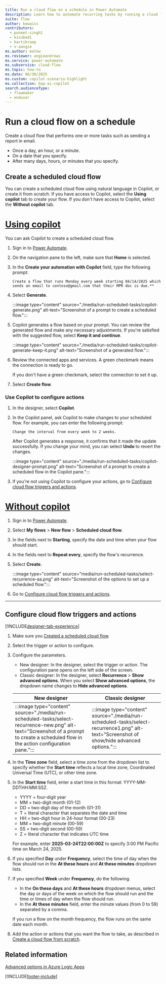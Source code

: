 ```yaml
---
title: Run a cloud flow on a schedule in Power Automate
description: Learn how to automate recurring tasks by running a cloud flow on a schedule, such as every day or every hour.
suite: flow
author: kewaiss
contributors:
  - puneet-singh1
  - kisubedi
  - kartikraop
  - v-aangie
ms.author: matow
ms.reviewer: angieandrews
ms.service: power-automate
ms.subservice: cloud-flow
ms.topic: how-to
ms.date: 06/30/2025
ms.custom: copilot-scenario-highlight
ms.collection: bap-ai-copilot
search.audienceType: 
  - flowmaker
  - enduser
---
```

# Run a cloud flow on a schedule

Create a cloud flow that performs one or more tasks such as sending a report in email.

- Once a day, an hour, or a minute.
- On a date that you specify.
- After many days, hours, or minutes that you specify.

## Create a scheduled cloud flow

You can create a scheduled cloud flow using natural language in Copilot, or create it from scratch. If you have access to Copilot, select the **Using copilot** tab to create your flow. If you don't have access to Copilot, select the **Without copilot** tab.

# [Using copilot](#tab/using-copilot)

You can ask Copilot to create a scheduled cloud flow.

1. Sign in to [Power Automate](https://make.powerautomate.com).
1. On the navigation pane to the left, make sure that **Home** is selected.
1. In the **Create your automation with Copilot** field, type the following prompt:

    ```copilot-prompt
    Create a flow that runs Monday every week starting 04/14/2025 which sends an email to contoso@gmail.com that their MPR doc is due.**
    ```

1. Select **Generate**.

    :::image type="content" source="./media/run-scheduled-tasks/copilot-generate.png" alt-text="Screenshot of a prompt to create a scheduled flow.":::

1. Copilot generates a flow based on your prompt. You can review the generated flow and make any necessary adjustments. If you're satisfied with the suggested flow, select **Keep it and continue**.

    :::image type="content" source="./media/run-scheduled-tasks/copilot-generate-keep-it.png" alt-text="Screenshot of a generated flow.":::

1. Review the connected apps and services. A green checkmark means the connection is ready to go.

    If you don't have a green checkmark, select the connection to set it up.

1. Select **Create flow**.

### Use Copilot to configure actions

1. In the designer, select **Copilot**.
1. In the Copilot panel, ask Copilot to make changes to your scheduled flow. For example, you can enter the following prompt:

    ```copilot-prompt
    Change the interval from every week to 2 weeks.
    ```

    After Copilot generates a response, it confirms that it made the update successfully. If you change your mind, you can select **Undo** to revert the changes.

    :::image type="content" source="./media/run-scheduled-tasks/copilot-designer-prompt.png" alt-text="Screenshot of a prompt to create a scheduled flow in the Copilot pane.":::

1. If you're not using Copilot to configure your actions, go to [Configure cloud flow triggers and actions](#configure-cloud-flow-triggers-and-actions).

# [Without copilot](#tab/without-copilot)  

1. Sign in to [Power Automate](https://make.powerautomate.com).
1. Select **My flows** > **New flow** > **Scheduled cloud flow**.
1. In the fields next to **Starting**, specify the date and time when your flow should start.
1. In the fields next to **Repeat every**, specify the flow's recurrence.
1. Select **Create**.

    :::image type="content" source="media/run-scheduled-tasks/select-recurrence-aa.png" alt-text="Screenshot of the options to set up a scheduled flow.":::

1. Go to [Configure cloud flow triggers and actions](#configure-cloud-flow-triggers-and-actions).

---

## Configure cloud flow triggers and actions

[!INCLUDE[designer-tab-experience](./includes/designer-tab-experience.md)]

1. Make sure you [Created a scheduled cloud flow](#create-a-scheduled-cloud-flow).
1. Select the trigger or action to configure.
1. Configure the parameters.
    - New designer: In the designer, select the trigger or action. The configuration pane opens on the left side of the screen.
    - Classic designer: In the designer, select **Recurrence** > **Show advanced options**. When you select **Show advanced options**, the dropdown name changes to **Hide advanced options**.

    |New designer  |Classic designer  |
    |---------|---------|
    |:::image type="content" source="./media/run-scheduled-tasks/select-recurrence-new.png" alt-text="Screenshot of a prompt to create a scheduled flow in the action configuration pane.":::    | :::image type="content" source="./media/run-scheduled-tasks/select-recurrence1.png" alt-text="Screenshot of show/hide advanced options.":::        |

1. In the **Time zone** field, select a time zone from the dropdown list to specify whether the **Start time** reflects a local time zone, Coordinated Universal Time (UTC), or other time zone.
1. In the **Start time** field, enter a start time in this format: YYYY-MM-DDTHH:MM:SSZ.
    - YYYY = four-digit year
    - MM = two-digit month (01-12)
    - DD = two-digit day of the month (01-31)
    - T = literal character that separates the date and time
    - HH = two-digit hour in 24-hour format (00-23)
    - MM = two-digit minute (00-59)
    - SS = two-digit second (00-59)
    - Z = literal character that indicates UTC time

    For example, enter **2025-03-24T22:00:00Z** to specify 3:00 PM Pacific time on March 24, 2025.
1. If you specified **Day** under **Frequency**, select the time of day when the flow should run in the **At these hours** and **At these minutes** dropdown lists.
1. If you specified **Week** under **Frequency**, do the following.<br/>
    - In the **On these days** and **At these hours** dropdown menus, select the day or days of the week on which the flow should run and the time or times of day when the flow should run.
    - In the **At these minutes** field, enter the minute values (from 0 to 59) separated by a comma.

    If you run a flow on the month frequency, the flow runs on the same date each month.

1. Add the action or actions that you want the flow to take, as described in [Create a cloud flow from scratch](get-started-logic-flow.md).

## Related information

[Advanced options in Azure Logic Apps](/azure/connectors/connectors-native-recurrence)

[!INCLUDE[footer-include](includes/footer-banner.md)]
